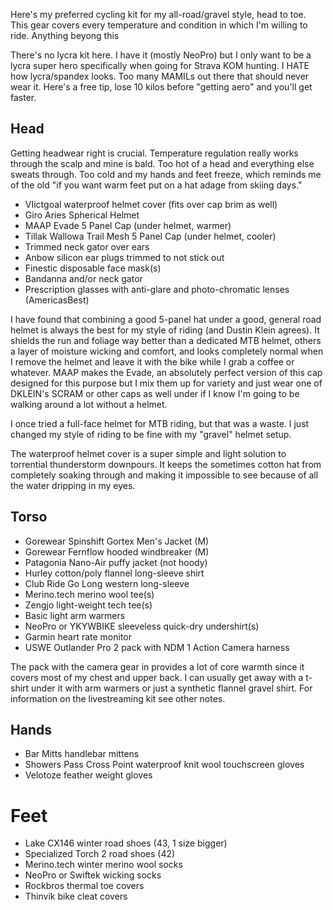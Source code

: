 Here's my preferred cycling kit for my all-road/gravel style, head to toe. This gear covers every temperature and condition in which I'm willing to ride. Anything beyong this

There's no lycra kit here. I have it (mostly NeoPro) but I only want to be a lycra super hero specifically when going for Strava KOM hunting. I HATE how lycra/spandex looks. Too many MAMILs out there that should never wear it. Here's a free tip, lose 10 kilos before "getting aero" and you'll get faster.
## Head

Getting headwear right is crucial. Temperature regulation really works through the scalp and mine is bald. Too hot of a head and everything else sweats through. Too cold and my hands and feet freeze, which reminds me of the old "if you want warm feet put on a hat adage from skiing days."

- VIictgoal waterproof helmet cover (fits over cap brim as well)
- Giro Aries Spherical Helmet
- MAAP Evade 5 Panel Cap (under helmet, warmer)
- Tillak Wallowa Trail Mesh 5 Panel Cap (under helmet, cooler)
- Trimmed neck gator over ears
- Anbow silicon ear plugs trimmed to not stick out
- Finestic disposable face mask(s)
- Bandanna and/or neck gator
- Prescription glasses with anti-glare and photo-chromatic lenses (AmericasBest)

I have found that combining a good 5-panel hat under a good, general road helmet is always the best for my style of riding (and Dustin Klein agrees). It shields the run and foliage way better than a dedicated MTB helmet, others a layer of moisture wicking and comfort, and looks completely normal when I remove the helmet and leave it with the bike while I grab a coffee or whatever. MAAP makes the Evade, an absolutely perfect version of this cap designed for this purpose but I mix them up for variety and just wear one of DKLEIN's SCRAM or other caps as well under if I know I'm going to be walking around a lot without a helmet.

I once tried a full-face helmet for MTB riding, but that was a waste. I just changed my style of riding to be fine with my "gravel" helmet setup.

The waterproof helmet cover is a super simple and light solution to torrential thunderstorm downpours. It keeps the sometimes cotton hat from completely soaking through and making it impossible to see because of all the water dripping in my eyes.
## Torso



- Gorewear Spinshift Gortex Men's Jacket (M)
- Gorewear Fernflow hooded windbreaker (M)
- Patagonia Nano-Air puffy jacket (not hoody)
- Hurley cotton/poly flannel long-sleeve shirt
- Club Ride Go Long western long-sleeve
- Merino.tech merino wool tee(s)
- Zengjo light-weight tech tee(s)
- Basic light arm warmers
- NeoPro or YKYWBIKE sleeveless quick-dry undershirt(s)
- Garmin heart rate monitor
- USWE Outlander Pro 2 pack with NDM 1 Action Camera harness

The pack with the camera gear in provides a lot of core warmth since it covers most of my chest and upper back. I can usually get away with a t-shirt under it with arm warmers or just a synthetic flannel gravel shirt. For information on the livestreaming kit see other notes.
## Hands

- Bar Mitts handlebar mittens
- Showers Pass Cross Point waterproof knit wool touchscreen gloves
- Velotoze feather weight gloves

# Feet

- Lake CX146 winter road shoes (43, 1 size bigger)
- Specialized Torch 2 road shoes (42)
- Merino.tech winter merino wool socks
- NeoPro or Swiftek wicking socks
- Rockbros thermal toe covers
- Thinvik bike cleat covers





